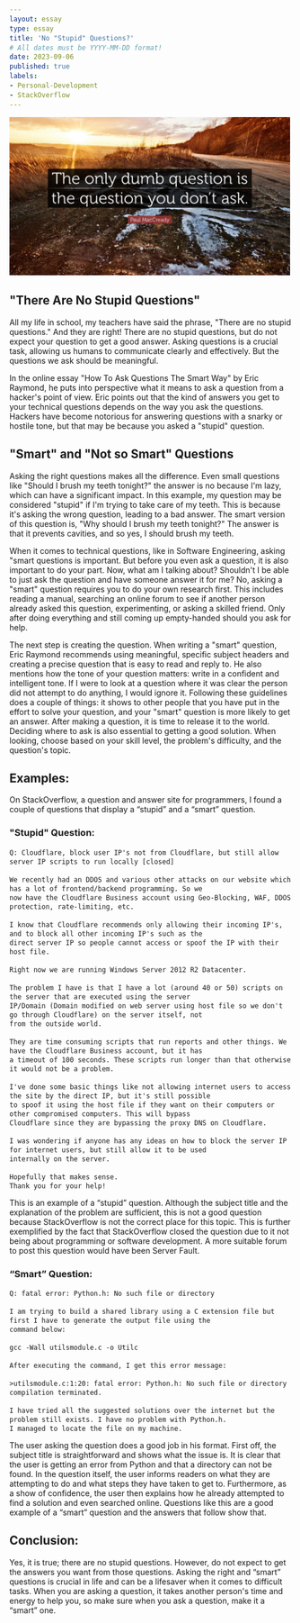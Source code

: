 ```yaml
---
layout: essay
type: essay
title: 'No "Stupid" Questions?'
# All dates must be YYYY-MM-DD format!
date: 2023-09-06
published: true
labels:
- Personal-Development
- StackOverflow
---
```


<img width="500px" class="rounded float-start pe-4" src="../img/no-stupid-questions/img-no-stupid-question.jpeg">

## "There Are No Stupid Questions"
All my life in school, my teachers have said the phrase, "There are no stupid questions." And they are right! There are no stupid questions, but do not expect your question to get a good answer. Asking questions is a crucial task, allowing us humans to communicate clearly and effectively. But the questions we ask should be meaningful.

In the online essay "How To Ask Questions The Smart Way" by Eric Raymond, he puts into perspective what it means to ask a question from a hacker's point of view. Eric points out that the kind of answers you get to your technical questions depends on the way you ask the questions. Hackers have become notorious for answering questions with a snarky or hostile tone, but that may be because you asked a "stupid" question.


## "Smart" and "Not so Smart" Questions
Asking the right questions makes all the difference. Even small questions like "Should I brush my teeth tonight?" the answer is no because I'm lazy, which can have a significant impact. In this example, my question may be considered "stupid" if I'm trying to take care of my teeth. This is because it's asking the wrong question, leading to a bad answer. The smart version of this question is, "Why should I brush my teeth tonight?" The answer is that it prevents cavities, and so yes, I should brush my teeth. 

When it comes to technical questions, like in Software Engineering, asking "smart questions is important. But before you even ask a question, it is also important to do your part. Now, what am I talking about? Shouldn't I be able to just ask the question and have someone answer it for me? No, asking a "smart" question requires you to do your own research first. This includes reading a manual, searching an online forum to see if another person already asked this question, experimenting, or asking a skilled friend. Only after doing everything and still coming up empty-handed should you ask for help.

The next step is creating the question. When writing a "smart" question, Eric Raymond recommends using meaningful, specific subject headers and creating a precise question that is easy to read and reply to. He also mentions how the tone of your question matters: write in a confident and intelligent tone. If I were to look at a question where it was clear the person did not attempt to do anything, I would ignore it. Following these guidelines does a couple of things: it shows to other people that you have put in the effort to solve your question, and your "smart" question is more likely to get an answer. After making a question, it is time to release it to the world. Deciding where to ask is also essential to getting a good solution. When looking, choose based on your skill level, the problem's difficulty, and the question's topic.

## Examples:
On StackOverflow, a question and answer site for programmers, I found a couple of questions that display a “stupid” and a “smart” question. 

### "Stupid" Question:
```
Q: Cloudflare, block user IP's not from Cloudflare, but still allow server IP scripts to run locally [closed]

We recently had an DDOS and various other attacks on our website which has a lot of frontend/backend programming. So we
now have the Cloudflare Business account using Geo-Blocking, WAF, DDOS protection, rate-limiting, etc.

I know that Cloudflare recommends only allowing their incoming IP's, and to block all other incoming IP's such as the
direct server IP so people cannot access or spoof the IP with their host file.

Right now we are running Windows Server 2012 R2 Datacenter.

The problem I have is that I have a lot (around 40 or 50) scripts on the server that are executed using the server
IP/Domain (Domain modified on web server using host file so we don't go through Cloudflare) on the server itself, not
from the outside world.

They are time consuming scripts that run reports and other things. We have the Cloudflare Business account, but it has
a timeout of 100 seconds. These scripts run longer than that otherwise it would not be a problem.

I've done some basic things like not allowing internet users to access the site by the direct IP, but it's still possible
to spoof it using the host file if they want on their computers or other compromised computers. This will bypass
Cloudflare since they are bypassing the proxy DNS on Cloudflare.

I was wondering if anyone has any ideas on how to block the server IP for internet users, but still allow it to be used
internally on the server.

Hopefully that makes sense.
Thank you for your help!
```

This is an example of a “stupid” question. Although the subject title and the explanation of the problem are sufficient, this is not a good question because StackOverflow is not  the correct place for this topic. This is further exemplified by the fact that StackOverflow closed the question due to it not being about programming or software development. A more suitable forum to post this question would have been Server Fault.

### “Smart” Question:
```
Q: fatal error: Python.h: No such file or directory

I am trying to build a shared library using a C extension file but first I have to generate the output file using the
command below:

gcc -Wall utilsmodule.c -o Utilc

After executing the command, I get this error message:

>utilsmodule.c:1:20: fatal error: Python.h: No such file or directory compilation terminated.

I have tried all the suggested solutions over the internet but the problem still exists. I have no problem with Python.h.
I managed to locate the file on my machine.
```

The user asking the question does a good job in his format. First off, the subject title is straightforward and shows what the issue is. It is clear that the user is getting an error from Python and that a directory can not be found. In the question itself, the user informs readers on what they are attempting to do and what steps they have taken to get to. Furthermore, as a show of confidence, the user then explains how he already attempted to find a solution and even searched online. Questions like this are a good example of a “smart” question and the answers that follow show that. 

## Conclusion:
Yes, it is true; there are no stupid questions. However, do not expect to get the answers you want from those questions. Asking the right and “smart” questions is crucial in life and can be a lifesaver when it comes to difficult tasks. When you are asking a question, it takes another person's time and energy to help you, so make sure when you ask a question, make it a “smart” one.
